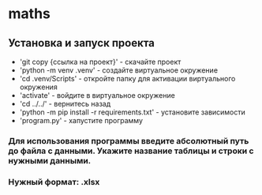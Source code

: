 # maths

## Установка и запуск проекта
- 'git copy {ссылка на проект}' - скачайте проект
- 'python -m venv .venv' - создайте виртуальное окружение
- 'cd .venv/Scripts' - откройте папку для активации виртуального окружения
- 'activate' - войдите в виртуальное окружение
- 'cd ../../' - вернитесь назад
- 'python -m pip install -r requirements.txt' - установите зависимости
- 'program.py' - хапустите программу
 
### Для использования программы введите абсолютный путь до файла с данными. Укажите название таблицы и строки с нужными данными.
### Нужный формат: .xlsx
